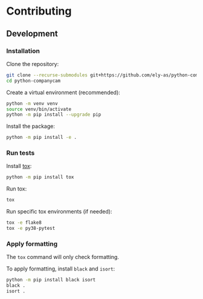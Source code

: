 # Contributing

## Development

### Installation

Clone the repository:
```sh
git clone --recurse-submodules git+https://github.com/ely-as/python-companycam
cd python-companycam
```

Create a virtual environment (recommended):
```sh
python -m venv venv
source venv/bin/activate
python -m pip install --upgrade pip
```

Install the package:
```sh
python -m pip install -e .
```

### Run tests

Install [tox](https://tox.wiki/en/latest/):
```sh
python -m pip install tox
```

Run tox:
```sh
tox
```

Run specific tox environments (if needed):
```sh
tox -e flake8
tox -e py38-pytest
```

### Apply formatting

The `tox` command will only check formatting.

To apply formatting, install `black` and `isort`:
```sh
python -m pip install black isort
black .
isort .
```
